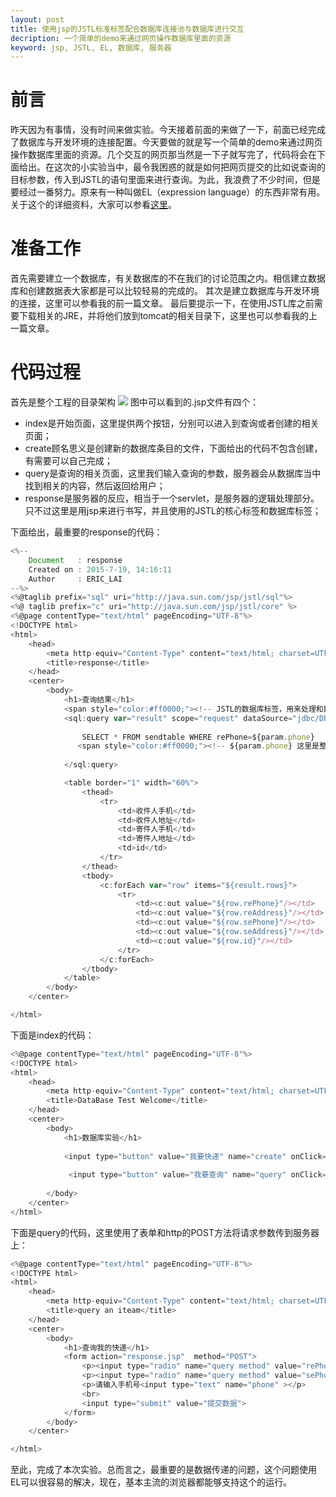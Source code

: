 ```yaml
---
layout: post
title: 使用jsp的JSTL标准标签配合数据库连接池与数据库进行交互
decription: 一个简单的demo来通过网页操作数据库里面的资源
keyword: jsp, JSTL, EL, 数据库, 服务器
---
```


# 前言

昨天因为有事情，没有时间来做实验。今天接着前面的来做了一下，前面已经完成了数据库与开发环境的连接配置。今天要做的就是写一个简单的demo来通过网页操作数据库里面的资源。几个交互的网页那当然是一下子就写完了，代码将会在下面给出。在这次的小实验当中，最令我困惑的就是如何把网页提交的比如说查询的目标参数，传入到JSTL的语句里面来进行查询。为此，我浪费了不少时间，但是要经过一番努力。原来有一种叫做EL（expression language）的东西非常有用。关于这个的详细资料，大家可以参看[这里](http://www.javawind.net/help/html/jstl_el.htm)。

# 准备工作

首先需要建立一个数据库，有关数据库的不在我们的讨论范围之内。相信建立数据库和创建数据表大家都是可以比较轻易的完成的。
其次是建立数据库与开发环境的连接，这里可以参看我的前一篇文章。
最后要提示一下，在使用JSTL库之前需要下载相关的JRE，并将他们放到tomcat的相关目录下，这里也可以参看我的上一篇文章。

# 代码过程

首先是整个工程的目录架构
![](http://img.blog.csdn.net/20150719234110184?watermark/2/text/aHR0cDovL2Jsb2cuY3Nkbi5uZXQv/font/5a6L5L2T/fontsize/400/fill/I0JBQkFCMA==/dissolve/70/gravity/SouthEast)
图中可以看到的.jsp文件有四个：
* index是开始页面，这里提供两个按钮，分别可以进入到查询或者创建的相关页面；
* create顾名思义是创建新的数据库条目的文件，下面给出的代码不包含创建，有需要可以自己完成；
* query是查询的相关页面，这里我们输入查询的参数，服务器会从数据库当中找到相关的内容，然后返回给用户；
* response是服务器的反应，相当于一个servlet，是服务器的逻辑处理部分。只不过这里是用jsp来进行书写，并且使用的JSTL的核心标签和数据库标签；

下面给出，最重要的response的代码：

```javascript
<%-- 
    Document   : response
    Created on : 2015-7-19, 14:16:11
    Author     : ERIC_LAI
--%>
<%@taglib prefix="sql" uri="http://java.sun.com/jsp/jstl/sql"%>
<%@ taglib prefix="c" uri="http://java.sun.com/jsp/jstl/core" %>
<%@page contentType="text/html" pageEncoding="UTF-8"%>
<!DOCTYPE html>
<html>
    <head>
        <meta http-equiv="Content-Type" content="text/html; charset=UTF-8">
        <title>response</title>
    </head>
    <center>    
        <body>
            <h1>查询结果</h1>
            <span style="color:#ff0000;"><!-- JSTL的数据库标签，用来处理和数据库相关的内容，这里使用的是查询 --></span>
            <sql:query var="result" scope="request" dataSource="jdbc/DbTest">
                
                SELECT * FROM sendtable WHERE rePhone=${param.phone}
               <span style="color:#ff0000;"><!-- ${param.phone} 这里是整个的关键，使用EL将查询页面的请求参数读取出来，给select语句使用 --></span>
                
            </sql:query>

            <table border="1" width="60%">
                <thead>
                    <tr>
                        <td>收件人手机</td>
                        <td>收件人地址</td>
                        <td>寄件人手机</td>
                        <td>寄件人地址</td>
                        <td>id</td>
                    </tr>
                </thead>
                <tbody>
                    <c:forEach var="row" items="${result.rows}">
                        <tr>
                            <td><c:out value="${row.rePhone}"/></td>
                            <td><c:out value="${row.reAddress}"/></td>
                            <td><c:out value="${row.sePhone}"/></td>
                            <td><c:out value="${row.seAddress}"/></td>
                            <td><c:out value="${row.id}"/></td>
                        </tr>
                    </c:forEach>               
                </tbody>
            </table>
        </body>
    </center>

</html>
```

下面是index的代码：

```javascript
<%@page contentType="text/html" pageEncoding="UTF-8"%>
<!DOCTYPE html>
<html>
    <head>
        <meta http-equiv="Content-Type" content="text/html; charset=UTF-8">
        <title>DataBase Test Welcome</title>
    </head>
    <center>  
        <body>
            <h1>数据库实验</h1>
            
            <input type="button" value="我要快递" name="create" onClick="window.open('create.jsp');"/>
            
             <input type="button" value="我要查询" name="query" onClick="window.open('query.jsp');"/>
           
        </body>      
    </center>
</html>
```
下面是query的代码，这里使用了表单和http的POST方法将请求参数传到服务器上：

```javascript
<%@page contentType="text/html" pageEncoding="UTF-8"%>
<!DOCTYPE html>
<html>
    <head>
        <meta http-equiv="Content-Type" content="text/html; charset=UTF-8">
        <title>query an iteam</title>
    </head>
    <center>
        <body>
            <h1>查询我的快递</h1> 
            <form action="response.jsp"  method="POST">
                <p><input type="radio" name="query method" value="rePhone" checked="checked" />按照收件人手机查询</p>
                <p><input type="radio" name="query method" value="sePhone"   />按照寄件人手机查询</p>
                <p>请输入手机号<input type="text" name="phone" ></p>
                <br>
                <input type="submit" value="提交数据">
            </form>
        </body>
    </center>

</html>
```

至此，完成了本次实验。总而言之，最重要的是数据传递的问题，这个问题使用EL可以很容易的解决，现在，基本主流的浏览器都能够支持这个的运行。


